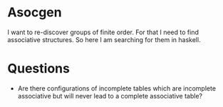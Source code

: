 # Asocgen
I want to re-discover groups of finite order. For that I need to find
associative structures. So here I am searching for them in haskell.

# Questions
* Are there configurations of incomplete tables which are incomplete associative
  but will never lead to a complete associative table?
